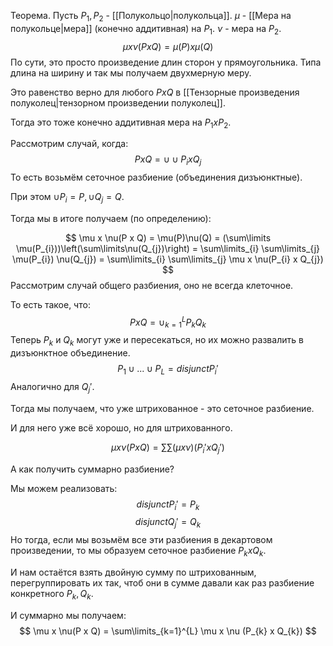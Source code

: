 Теорема. Пусть $P_{1}, P_{2}$ - [[Полукольцо|полукольца]]. $\mu$ - [[Мера на полукольце|мера]] (конечно аддитивная) на $P_{1}$.
$\nu$ - мера на $P_{2}$.
$$
\mu x \nu (P x Q) = \mu(P) x \mu (Q)
$$
По сути, это просто произведение длин сторон у прямоугольника. Типа длина на ширину и так мы получаем двухмерную меру.

Это равенство верно для любого $P x Q$ в [[Тензорные произведения полуколец|тензорном произведении полуколец]].

Тогда это тоже конечно аддитивная мера на $P_{1} x P_{2}$.

Рассмотрим случай, когда:
$$
P x Q = \cup \cup P_{i} x Q_{j}
$$
То есть возьмём сеточное разбиение (объединения дизъюнктные).

При этом $\cup P_{i} = P, \cup Q_{j} = Q$.

Тогда мы в итоге получаем (по определению):

$$
\mu x \nu(P x Q) = \mu(P)\nu(Q) = (\sum\limits \mu(P_{i}))\left(\sum\limits\nu(Q_{j})\right) = \sum\limits_{i} \sum\limits_{j} \mu(P_{i}) \nu(Q_{j}) = \sum\limits_{i} \sum\limits_{j} \mu x \nu(P_{i} x Q_{j})
$$
Рассмотрим случай общего разбиения, оно не всегда клеточное.

То есть такое, что:
$$
P x Q = \cup_{k=1}^{L} P_{k} Q_{k}
$$
Теперь $P_{k}$ и $Q_k$ могут уже и пересекаться, но их можно развалить в дизъюнктное объединение.
$$
P_{1} \cup ... \cup P_{L} = disjunct P_{i}'
$$
Аналогично для $Q_{j}'$.

Тогда мы получаем, что уже штрихованное - это сеточное разбиение.

И для него уже всё хорошо, но для штрихованного.

$$
\mu x \nu(P x Q) = \sum\limits \sum\limits (\mu x \nu)(P_{i}' x Q_{j}')
$$

А как получить суммарно разбиение?

Мы можем реализовать:
$$
disjunct P_{i}' = P_{k}
$$
$$
disjunct Q_{j}' = Q_{k}
$$
Но тогда, если мы возьмём все эти разбиения в декартовом произведении, то мы образуем сеточное разбиение $P_{k} x Q_{k}$.

И нам остаётся взять двойную сумму по штрихованным, перегруппировать их так, чтоб они в сумме давали как раз разбиение конкретного $P_{k}, Q_{k}$.

И суммарно мы получаем:
$$
\mu x \nu(P x Q) = \sum\limits_{k=1}^{L} \mu x \nu (P_{k} x Q_{k})
$$


